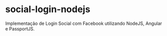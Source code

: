 # social-login-nodejs
Implementação de Login Social com Facebook utilizando NodeJS, Angular e PassportJS.
